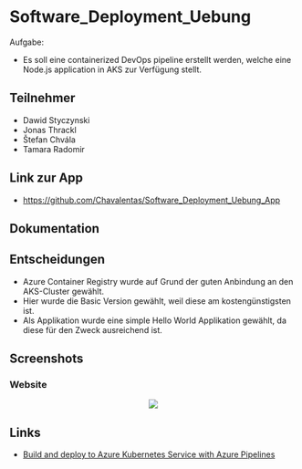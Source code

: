 # Software_Deployment_Uebung

Aufgabe:
- Es soll eine containerized DevOps pipeline erstellt werden, welche eine Node.js application in AKS zur Verfügung stellt.

## Teilnehmer
- Dawid Styczynski
- Jonas Thrackl
- Štefan Chvála
- Tamara Radomir

## Link zur App 
* https://github.com/Chavalentas/Software_Deployment_Uebung_App

## Dokumentation


## Entscheidungen

-   Azure Container Registry wurde auf Grund der guten Anbindung an den AKS-Cluster gewählt.
-   Hier wurde die Basic Version gewählt, weil diese am kostengünstigsten ist.
-   Als Applikation wurde eine simple Hello World Applikation gewählt, da diese für den Zweck ausreichend ist.

## Screenshots

### Website
<p align="center">
<img src="./Images/website.png">
</p>

## Links

* [Build and deploy to Azure Kubernetes Service with Azure Pipelines](https://learn.microsoft.com/en-us/azure/aks/devops-pipeline?pivots=pipelines-yaml)
